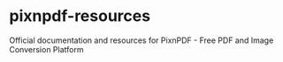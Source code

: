 # pixnpdf-resources
Official documentation and resources for PixnPDF - Free PDF and Image Conversion Platform
